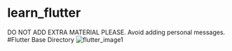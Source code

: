 # learn_flutter

DO NOT ADD EXTRA MATERIAL PLEASE.
Avoid adding personal messages.
#Flutter Base Directory
![flutter_image1](https://user-images.githubusercontent.com/25130682/204262278-4ed65f61-8c43-4725-8f99-5b292d939296.png)

